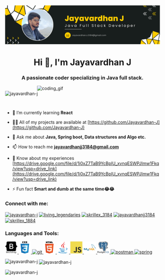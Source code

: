 
[![MasterHead](https://github.com/Jayavardhan-J/Banner/blob/main/Black%20Yellow%20Geometric%20Design%20Expert%20LinkedIn%20Banner.png?raw=true)](https://Jayavardhan-J.io)
<h1 align="center">Hi 👋, I'm Jayavardhan J</h1>
<h3 align="center">A passionate coder specializing in Java full stack.</h3>
<img align="right" alt="coding_gif" width="400" src="https://camo.githubusercontent.com/cae12fddd9d6982901d82580bdf321d81fb299141098ca1c2d4891870827bf17/68747470733a2f2f6d69726f2e6d656469756d2e636f6d2f6d61782f313336302f302a37513379765349765f7430696f4a2d5a2e676966">
<p align="left"> <img src="https://komarev.com/ghpvc/?username=jayavardhan-j&label=Profile%20views&color=0e75b6&style=flat" alt="jayavardhan-j" /> </p>

<p align="left"> <a href="https://twitter.com/" target="blank"><img src="https://img.shields.io/twitter/follow/?logo=twitter&style=for-the-badge" alt="" /></a> </p>

- 🌱 I’m currently learning **React**

- 👨‍💻 All of my projects are available at [https://github.com/Jayavardhan-J](https://github.com/Jayavardhan-J)

- 💬 Ask me about **Java, Spring boot, Data structures and Algo etc.**

- 📫 How to reach me **jayavardhanjj3184@gmail.com**

- 📄 Know about my experiences [https://drive.google.com/file/d/1i0xZ7TaB9YcBpIU_xvnqESWPJlmw1Fkq/view?usp=drive_link](https://drive.google.com/file/d/1i0xZ7TaB9YcBpIU_xvnqESWPJlmw1Fkq/view?usp=drive_link)

- ⚡ Fun fact **Smart and dumb at the same time😂😂**

<h3 align="left">Connect with me:</h3>
<p align="left">
<a href="https://linkedin.com/in/jayavardhan-j" target="blank"><img align="center" src="https://raw.githubusercontent.com/rahuldkjain/github-profile-readme-generator/master/src/images/icons/Social/linked-in-alt.svg" alt="jayavardhan-j" height="30" width="40" /></a>
<a href="https://instagram.com/living_legendaries" target="blank"><img align="center" src="https://raw.githubusercontent.com/rahuldkjain/github-profile-readme-generator/master/src/images/icons/Social/instagram.svg" alt="living_legendaries" height="30" width="40" /></a>
<a href="https://www.codechef.com/users/skrillex_3184" target="blank"><img align="center" src="https://cdn.jsdelivr.net/npm/simple-icons@3.1.0/icons/codechef.svg" alt="skrillex_3184" height="30" width="40" /></a>
<a href="https://codeforces.com/profile/jayavardhanjj3184" target="blank"><img align="center" src="https://raw.githubusercontent.com/rahuldkjain/github-profile-readme-generator/master/src/images/icons/Social/codeforces.svg" alt="jayavardhanjj3184" height="30" width="40" /></a>
<a href="https://www.leetcode.com/skrillex_1884" target="blank"><img align="center" src="https://raw.githubusercontent.com/rahuldkjain/github-profile-readme-generator/master/src/images/icons/Social/leet-code.svg" alt="skrillex_1884" height="30" width="40" /></a>
</p>

<h3 align="left">Languages and Tools:</h3>
<p align="left"> <a href="https://getbootstrap.com" target="_blank" rel="noreferrer"> <img src="https://raw.githubusercontent.com/devicons/devicon/master/icons/bootstrap/bootstrap-plain-wordmark.svg" alt="bootstrap" width="40" height="40"/> </a> <a href="https://www.w3schools.com/css/" target="_blank" rel="noreferrer"> <img src="https://raw.githubusercontent.com/devicons/devicon/master/icons/css3/css3-original-wordmark.svg" alt="css3" width="40" height="40"/> </a> <a href="https://git-scm.com/" target="_blank" rel="noreferrer"> <img src="https://www.vectorlogo.zone/logos/git-scm/git-scm-icon.svg" alt="git" width="40" height="40"/> </a> <a href="https://www.w3.org/html/" target="_blank" rel="noreferrer"> <img src="https://raw.githubusercontent.com/devicons/devicon/master/icons/html5/html5-original-wordmark.svg" alt="html5" width="40" height="40"/> </a> <a href="https://www.java.com" target="_blank" rel="noreferrer"> <img src="https://raw.githubusercontent.com/devicons/devicon/master/icons/java/java-original.svg" alt="java" width="40" height="40"/> </a> <a href="https://developer.mozilla.org/en-US/docs/Web/JavaScript" target="_blank" rel="noreferrer"> <img src="https://raw.githubusercontent.com/devicons/devicon/master/icons/javascript/javascript-original.svg" alt="javascript" width="40" height="40"/> </a> <a href="https://www.mysql.com/" target="_blank" rel="noreferrer"> <img src="https://raw.githubusercontent.com/devicons/devicon/master/icons/mysql/mysql-original-wordmark.svg" alt="mysql" width="40" height="40"/> </a> <a href="https://www.postgresql.org" target="_blank" rel="noreferrer"> <img src="https://raw.githubusercontent.com/devicons/devicon/master/icons/postgresql/postgresql-original-wordmark.svg" alt="postgresql" width="40" height="40"/> </a> <a href="https://postman.com" target="_blank" rel="noreferrer"> <img src="https://www.vectorlogo.zone/logos/getpostman/getpostman-icon.svg" alt="postman" width="40" height="40"/> </a> <a href="https://spring.io/" target="_blank" rel="noreferrer"> <img src="https://www.vectorlogo.zone/logos/springio/springio-icon.svg" alt="spring" width="40" height="40"/> </a> </p>

<p><img align="left" src="https://github-readme-stats.vercel.app/api/top-langs?username=jayavardhan-j&show_icons=true&locale=en&layout=compact" alt="jayavardhan-j" /></p>

<p>&nbsp;<img align="center" src="https://github-readme-stats.vercel.app/api?username=jayavardhan-j&show_icons=true&locale=en" alt="jayavardhan-j" /></p>

<p><img align="center" src="https://github-readme-streak-stats.herokuapp.com/?user=jayavardhan-j&" alt="jayavardhan-j" /></p>

